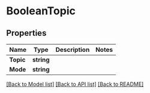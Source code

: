 # BooleanTopic

## Properties

Name | Type | Description | Notes
------------ | ------------- | ------------- | -------------
**Topic** | **string** |  | 
**Mode** | **string** |  | 

[[Back to Model list]](../README.md#documentation-for-models) [[Back to API list]](../README.md#documentation-for-api-endpoints) [[Back to README]](../README.md)


